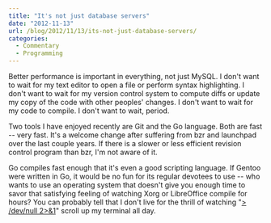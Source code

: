 ```yaml
---
title: "It's not just database servers"
date: "2012-11-13"
url: /blog/2012/11/13/its-not-just-database-servers/
categories:
  - Commentary
  - Programming
---
```

Better performance is important in everything, not just MySQL. I don't want to wait for my text editor to open a file or perform syntax highlighting. I don't want to wait for my version control system to compute diffs or update my copy of the code with other peoples' changes. I don't want to wait for my code to compile. I don't want to wait, period.

Two tools I have enjoyed recently are Git and the Go language. Both are fast -- very fast. It's a welcome change after suffering from bzr and launchpad over the last couple years. If there is a slower or less efficient revision control program than bzr, I'm not aware of it.

Go compiles fast enough that it's even a good scripting language. If Gentoo were written in Go, it would be no fun for its regular devotees to use -- who wants to use an operating system that doesn't give you enough time to savor that satisfying feeling of watching Xorg or LibreOffice compile for hours? You can probably tell that I don't live for the thrill of watching "[> /dev/null 2>&1][1]" scroll up my terminal all day.

 [1]: http://www.xaprb.com/blog/2006/06/06/what-does-devnull-21-mean/
